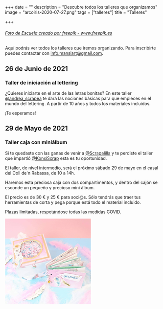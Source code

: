 +++
date = ""
description = "Descubre todos los talleres que organizamos"
image = "arcoiris-2020-07-27.png"
tags = ["talleres"]
title = "Talleres"

+++
###### <a href='[https://www.freepik.es/fotos/escuela](https://www.freepik.es/fotos/escuela "https://www.freepik.es/fotos/escuela")'>Foto de Escuela creado por freepik - www.freepik.es</a>

Aquí podrás ver todos los talleres que iremos organizando. Para inscribirte puedes contactar con info.mansiart@gmail.com.

## 26 de Junio de 2021

### Taller de iniciación al lettering

¿Quieres iniciarte en el arte de las letras bonitas? En este taller [@andrea_scrapea](https://www.instagram.com/stories/andrea_scrapea "@andrea_scrapea") te dará las nociones básicas para que empieces en el mundo del lettering. A partir de 10 años y todos los materiales incluidos.

¡Te esperamos!

## 29 de Mayo de 2021

### Taller caja con miniálbum

Si te quedaste con las ganas de venir a [@Scrapalilla](https://www.instagram.com/Scrapalilla/) y te perdiste el taller que impartió [@KonxiScrap](https://www.instagram.com/KonxiScrap/) esta es tu oportunidad.

El taller, de nivel intermedio, será el próximo sábado 29 de mayo en el casal del Coll de'n Rabassa, de 10 a 14h.

Haremos esta preciosa caja con dos compartimentos, y dentro del cajón se esconde un pequeño y precioso mini álbum.

El precio es de 30 € y 25 € para soci@s. Sólo tendrás que traer tus herramientas de corta y pega porque está todo el material incluido.

Plazas limitadas, respetándose todas las medidas COVID.

![](/uploads/proyectoscrap-2020-10-29.png)